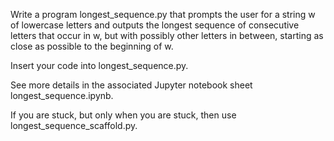 Write a program longest_sequence.py that prompts the user for a string w of lowercase letters and outputs the longest sequence of consecutive letters that occur in w, but with possibly other letters in between, starting as close as possible to the beginning of w.

Insert your code into longest_sequence.py.

See more details in the associated Jupyter notebook sheet longest_sequence.ipynb.

If you are stuck, but only when you are stuck, then use longest_sequence_scaffold.py.